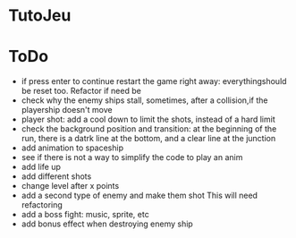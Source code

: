 # TutoJeu

# ToDo
- if press enter to continue restart the game right away: everythingshould be reset too. Refactor if need be
- check why the enemy ships stall, sometimes, after a collision,if the playership doesn't move
- player shot: add a cool down to limit the shots, instead of a hard limit
- check the background position and transition: at the beginning of the run, there is a datrk line at the bottom, and a clear line at the junction
- add animation to spaceship
- see if there is not a way to simplify the code to play an anim
- add life up
- add different shots
- change level after x points
- add a second type of enemy and make them shot
This will need refactoring
- add a boss fight: music, sprite, etc
- add bonus effect when destroying enemy ship